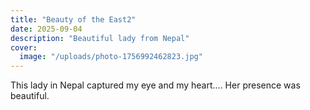 ```yaml
---
title: "Beauty of the East2"
date: 2025-09-04
description: "Beautiful lady from Nepal"
cover:
  image: "/uploads/photo-1756992462823.jpg"
---
```


This lady in Nepal captured my eye and my heart.... Her presence was beautiful.
